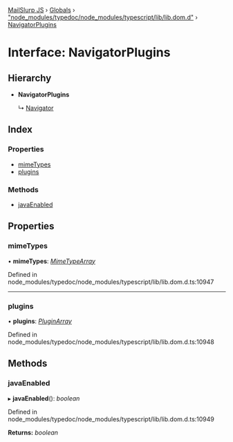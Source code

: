 [MailSlurp JS](../README.md) › [Globals](../globals.md) › ["node_modules/typedoc/node_modules/typescript/lib/lib.dom.d"](../modules/_node_modules_typedoc_node_modules_typescript_lib_lib_dom_d_.md) › [NavigatorPlugins](_node_modules_typedoc_node_modules_typescript_lib_lib_dom_d_.navigatorplugins.md)

# Interface: NavigatorPlugins

## Hierarchy

* **NavigatorPlugins**

  ↳ [Navigator](_node_modules_typedoc_node_modules_typescript_lib_lib_dom_d_.navigator.md)

## Index

### Properties

* [mimeTypes](_node_modules_typedoc_node_modules_typescript_lib_lib_dom_d_.navigatorplugins.md#mimetypes)
* [plugins](_node_modules_typedoc_node_modules_typescript_lib_lib_dom_d_.navigatorplugins.md#plugins)

### Methods

* [javaEnabled](_node_modules_typedoc_node_modules_typescript_lib_lib_dom_d_.navigatorplugins.md#javaenabled)

## Properties

###  mimeTypes

• **mimeTypes**: *[MimeTypeArray](_node_modules_typedoc_node_modules_typescript_lib_lib_dom_d_.mimetypearray.md)*

Defined in node_modules/typedoc/node_modules/typescript/lib/lib.dom.d.ts:10947

___

###  plugins

• **plugins**: *[PluginArray](_node_modules_typedoc_node_modules_typescript_lib_lib_dom_d_.pluginarray.md)*

Defined in node_modules/typedoc/node_modules/typescript/lib/lib.dom.d.ts:10948

## Methods

###  javaEnabled

▸ **javaEnabled**(): *boolean*

Defined in node_modules/typedoc/node_modules/typescript/lib/lib.dom.d.ts:10949

**Returns:** *boolean*
